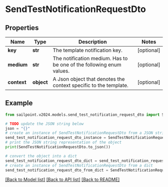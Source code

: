 # SendTestNotificationRequestDto


## Properties

Name | Type | Description | Notes
------------ | ------------- | ------------- | -------------
**key** | **str** | The template notification key. | [optional] 
**medium** | **str** | The notification medium. Has to be one of the following enum values. | [optional] 
**context** | **object** | A Json object that denotes the context specific to the template. | [optional] 

## Example

```python
from sailpoint.v2024.models.send_test_notification_request_dto import SendTestNotificationRequestDto

# TODO update the JSON string below
json = "{}"
# create an instance of SendTestNotificationRequestDto from a JSON string
send_test_notification_request_dto_instance = SendTestNotificationRequestDto.from_json(json)
# print the JSON string representation of the object
print(SendTestNotificationRequestDto.to_json())

# convert the object into a dict
send_test_notification_request_dto_dict = send_test_notification_request_dto_instance.to_dict()
# create an instance of SendTestNotificationRequestDto from a dict
send_test_notification_request_dto_from_dict = SendTestNotificationRequestDto.from_dict(send_test_notification_request_dto_dict)
```
[[Back to Model list]](../README.md#documentation-for-models) [[Back to API list]](../README.md#documentation-for-api-endpoints) [[Back to README]](../README.md)


